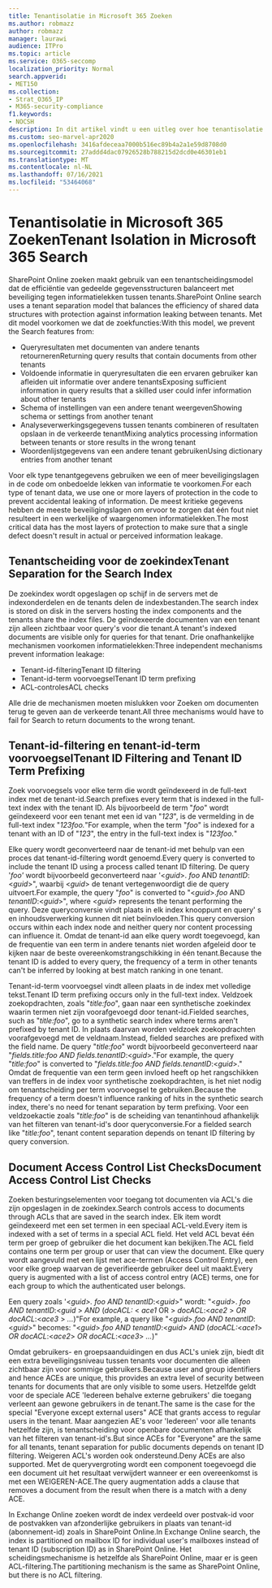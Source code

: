 ```yaml
---
title: Tenantisolatie in Microsoft 365 Zoeken
ms.author: robmazz
author: robmazz
manager: laurawi
audience: ITPro
ms.topic: article
ms.service: O365-seccomp
localization_priority: Normal
search.appverid:
- MET150
ms.collection:
- Strat_O365_IP
- M365-security-compliance
f1.keywords:
- NOCSH
description: In dit artikel vindt u een uitleg over hoe tenantisolatie werkt om tenantgegevens te scheiden in Microsoft 365 Zoeken.
ms.custom: seo-marvel-apr2020
ms.openlocfilehash: 3416afdeceaa7000b516ec89b4a2a1e59d8708d0
ms.sourcegitcommit: 27addd4dac07926528b788215d2dcd0e46301eb1
ms.translationtype: MT
ms.contentlocale: nl-NL
ms.lasthandoff: 07/16/2021
ms.locfileid: "53464068"
---
```

# <a name="tenant-isolation-in-microsoft-365-search"></a><span data-ttu-id="dad2c-103">Tenantisolatie in Microsoft 365 Zoeken</span><span class="sxs-lookup"><span data-stu-id="dad2c-103">Tenant Isolation in Microsoft 365 Search</span></span>

<span data-ttu-id="dad2c-104">SharePoint Online zoeken maakt gebruik van een tenantscheidingsmodel dat de efficiëntie van gedeelde gegevensstructuren balanceert met beveiliging tegen informatielekken tussen tenants.</span><span class="sxs-lookup"><span data-stu-id="dad2c-104">SharePoint Online search uses a tenant separation model that balances the efficiency of shared data structures with protection against information leaking between tenants.</span></span> <span data-ttu-id="dad2c-105">Met dit model voorkomen we dat de zoekfuncties:</span><span class="sxs-lookup"><span data-stu-id="dad2c-105">With this model, we prevent the Search features from:</span></span>

- <span data-ttu-id="dad2c-106">Queryresultaten met documenten van andere tenants retourneren</span><span class="sxs-lookup"><span data-stu-id="dad2c-106">Returning query results that contain documents from other tenants</span></span>
- <span data-ttu-id="dad2c-107">Voldoende informatie in queryresultaten die een ervaren gebruiker kan afleiden uit informatie over andere tenants</span><span class="sxs-lookup"><span data-stu-id="dad2c-107">Exposing sufficient information in query results that a skilled user could infer information about other tenants</span></span>
- <span data-ttu-id="dad2c-108">Schema of instellingen van een andere tenant weergeven</span><span class="sxs-lookup"><span data-stu-id="dad2c-108">Showing schema or settings from another tenant</span></span>
- <span data-ttu-id="dad2c-109">Analyseverwerkingsgegevens tussen tenants combineren of resultaten opslaan in de verkeerde tenant</span><span class="sxs-lookup"><span data-stu-id="dad2c-109">Mixing analytics processing information between tenants or store results in the wrong tenant</span></span>
- <span data-ttu-id="dad2c-110">Woordenlijstgegevens van een andere tenant gebruiken</span><span class="sxs-lookup"><span data-stu-id="dad2c-110">Using dictionary entries from another tenant</span></span>

<span data-ttu-id="dad2c-111">Voor elk type tenantgegevens gebruiken we een of meer beveiligingslagen in de code om onbedoelde lekken van informatie te voorkomen.</span><span class="sxs-lookup"><span data-stu-id="dad2c-111">For each type of tenant data, we use one or more layers of protection in the code to prevent accidental leaking of information.</span></span> <span data-ttu-id="dad2c-112">De meest kritieke gegevens hebben de meeste beveiligingslagen om ervoor te zorgen dat één fout niet resulteert in een werkelijke of waargenomen informatielekken.</span><span class="sxs-lookup"><span data-stu-id="dad2c-112">The most critical data has the most layers of protection to make sure that a single defect doesn't result in actual or perceived information leakage.</span></span>

## <a name="tenant-separation-for-the-search-index"></a><span data-ttu-id="dad2c-113">Tenantscheiding voor de zoekindex</span><span class="sxs-lookup"><span data-stu-id="dad2c-113">Tenant Separation for the Search Index</span></span>

<span data-ttu-id="dad2c-114">De zoekindex wordt opgeslagen op schijf in de servers met de indexonderdelen en de tenants delen de indexbestanden.</span><span class="sxs-lookup"><span data-stu-id="dad2c-114">The search index is stored on disk in the servers hosting the index components and the tenants share the index files.</span></span> <span data-ttu-id="dad2c-115">De geïndexeerde documenten van een tenant zijn alleen zichtbaar voor query's voor die tenant.</span><span class="sxs-lookup"><span data-stu-id="dad2c-115">A tenant's indexed documents are visible only for queries for that tenant.</span></span> <span data-ttu-id="dad2c-116">Drie onafhankelijke mechanismen voorkomen informatielekken:</span><span class="sxs-lookup"><span data-stu-id="dad2c-116">Three independent mechanisms prevent information leakage:</span></span>

- <span data-ttu-id="dad2c-117">Tenant-id-filtering</span><span class="sxs-lookup"><span data-stu-id="dad2c-117">Tenant ID filtering</span></span>
- <span data-ttu-id="dad2c-118">Tenant-id-term voorvoegsel</span><span class="sxs-lookup"><span data-stu-id="dad2c-118">Tenant ID term prefixing</span></span>
- <span data-ttu-id="dad2c-119">ACL-controles</span><span class="sxs-lookup"><span data-stu-id="dad2c-119">ACL checks</span></span>

<span data-ttu-id="dad2c-120">Alle drie de mechanismen moeten mislukken voor Zoeken om documenten terug te geven aan de verkeerde tenant.</span><span class="sxs-lookup"><span data-stu-id="dad2c-120">All three mechanisms would have to fail for Search to return documents to the wrong tenant.</span></span>

## <a name="tenant-id-filtering-and-tenant-id-term-prefixing"></a><span data-ttu-id="dad2c-121">Tenant-id-filtering en tenant-id-term voorvoegsel</span><span class="sxs-lookup"><span data-stu-id="dad2c-121">Tenant ID Filtering and Tenant ID Term Prefixing</span></span>

<span data-ttu-id="dad2c-122">Zoek voorvoegsels voor elke term die wordt geïndexeerd in de full-text index met de tenant-id.</span><span class="sxs-lookup"><span data-stu-id="dad2c-122">Search prefixes every term that is indexed in the full-text index with the tenant ID.</span></span> <span data-ttu-id="dad2c-123">Als bijvoorbeeld de term "*foo*" wordt geïndexeerd voor een tenant met een id van "*123*", is de vermelding in de full-text index "*123foo.*"</span><span class="sxs-lookup"><span data-stu-id="dad2c-123">For example, when the term "*foo*" is indexed for a tenant with an ID of "*123*", the entry in the full-text index is "*123foo.*"</span></span>

<span data-ttu-id="dad2c-124">Elke query wordt geconverteerd naar de tenant-id met behulp van een proces dat tenant-id-filtering wordt genoemd.</span><span class="sxs-lookup"><span data-stu-id="dad2c-124">Every query is converted to include the tenant ID using a process called tenant ID filtering.</span></span> <span data-ttu-id="dad2c-125">De query '*foo'* wordt bijvoorbeeld geconverteerd naar '<*guid*>. *foo* AND *tenantID*:<*guid*>", waarbij <*guid*> de tenant vertegenwoordigt die de query uitvoert.</span><span class="sxs-lookup"><span data-stu-id="dad2c-125">For example, the query "*foo*" is converted to "<*guid*>.*foo* AND *tenantID*:<*guid*>", where <*guid*> represents the tenant performing the query.</span></span> <span data-ttu-id="dad2c-126">Deze queryconversie vindt plaats in elk index knooppunt en query' s en inhoudsverwerking kunnen dit niet beïnvloeden.</span><span class="sxs-lookup"><span data-stu-id="dad2c-126">This query conversion occurs within each index node and neither query nor content processing can influence it.</span></span> <span data-ttu-id="dad2c-127">Omdat de tenant-id aan elke query wordt toegevoegd, kan de frequentie van een term in andere tenants niet worden afgeleid door te kijken naar de beste overeenkomstrangschikking in één tenant.</span><span class="sxs-lookup"><span data-stu-id="dad2c-127">Because the tenant ID is added to every query, the frequency of a term in other tenants can't be inferred by looking at best match ranking in one tenant.</span></span>

<span data-ttu-id="dad2c-128">Tenant-id-term voorvoegsel vindt alleen plaats in de index met volledige tekst.</span><span class="sxs-lookup"><span data-stu-id="dad2c-128">Tenant ID term prefixing occurs only in the full-text index.</span></span> <span data-ttu-id="dad2c-129">Veldzoek zoekopdrachten, zoals "*title:foo*", gaan naar een synthetische zoekindex waarin termen niet zijn voorafgevoegd door tenant-id.</span><span class="sxs-lookup"><span data-stu-id="dad2c-129">Fielded searches, such as "*title:foo*", go to a synthetic search index where terms aren't prefixed by tenant ID.</span></span> <span data-ttu-id="dad2c-130">In plaats daarvan worden veldzoek zoekopdrachten voorafgevoegd met de veldnaam.</span><span class="sxs-lookup"><span data-stu-id="dad2c-130">Instead, fielded searches are prefixed with the field name.</span></span> <span data-ttu-id="dad2c-131">De query "*title:foo*" wordt bijvoorbeeld geconverteerd naar "*fields.title:foo AND fields.tenantID*:<*guid*>."</span><span class="sxs-lookup"><span data-stu-id="dad2c-131">For example, the query "*title:foo*" is converted to "*fields.title:foo AND fields.tenantID*:<*guid*>."</span></span> <span data-ttu-id="dad2c-132">Omdat de frequentie van een term geen invloed heeft op het rangschikken van treffers in de index voor synthetische zoekopdrachten, is het niet nodig om tenantscheiding per term voorvoegsel te gebruiken.</span><span class="sxs-lookup"><span data-stu-id="dad2c-132">Because the frequency of a term doesn't influence ranking of hits in the synthetic search index, there's no need for tenant separation by term prefixing.</span></span> <span data-ttu-id="dad2c-133">Voor een veldzoekactie zoals "*title:foo*" is de scheiding van tenantinhoud afhankelijk van het filteren van tenant-id's door queryconversie.</span><span class="sxs-lookup"><span data-stu-id="dad2c-133">For a fielded search like "*title:foo*", tenant content separation depends on tenant ID filtering by query conversion.</span></span>

## <a name="document-access-control-list-checks"></a><span data-ttu-id="dad2c-134">Document Access Control List Checks</span><span class="sxs-lookup"><span data-stu-id="dad2c-134">Document Access Control List Checks</span></span>

<span data-ttu-id="dad2c-135">Zoeken besturingselementen voor toegang tot documenten via ACL's die zijn opgeslagen in de zoekindex.</span><span class="sxs-lookup"><span data-stu-id="dad2c-135">Search controls access to documents through ACLs that are saved in the search index.</span></span> <span data-ttu-id="dad2c-136">Elk item wordt geïndexeerd met een set termen in een speciaal ACL-veld.</span><span class="sxs-lookup"><span data-stu-id="dad2c-136">Every item is indexed with a set of terms in a special ACL field.</span></span> <span data-ttu-id="dad2c-137">Het veld ACL bevat één term per groep of gebruiker die het document kan bekijken.</span><span class="sxs-lookup"><span data-stu-id="dad2c-137">The ACL field contains one term per group or user that can view the document.</span></span> <span data-ttu-id="dad2c-138">Elke query wordt aangevuld met een lijst met ace-termen (Access Control Entry), een voor elke groep waarvan de geverifieerde gebruiker deel uit maakt.</span><span class="sxs-lookup"><span data-stu-id="dad2c-138">Every query is augmented with a list of access control entry (ACE) terms, one for each group to which the authenticated user belongs.</span></span>

<span data-ttu-id="dad2c-139">Een query zoals '<*guid>.* *foo AND tenantID*:<*guid*>" wordt: "<*guid*>. *foo AND tenantID*:<*guid* >  *AND* (*docACL:* < *ace1* OR >  *docACL*:<*ace2* >  *OR docACL*:<*ace3* >  *...*)"</span><span class="sxs-lookup"><span data-stu-id="dad2c-139">For example, a query like "<*guid*>.*foo AND tenantID*:<*guid*>" becomes: "<*guid*>.*foo AND tenantID*:<*guid*> *AND* (*docACL:*<*ace1*> *OR docACL*:<*ace2*> *OR docACL*:<*ace3*> *...*)"</span></span>

<span data-ttu-id="dad2c-140">Omdat gebruikers- en groepsaanduidingen en dus ACL's uniek zijn, biedt dit een extra beveiligingsniveau tussen tenants voor documenten die alleen zichtbaar zijn voor sommige gebruikers.</span><span class="sxs-lookup"><span data-stu-id="dad2c-140">Because user and group identifiers and hence ACEs are unique, this provides an extra level of security between tenants for documents that are only visible to some users.</span></span> <span data-ttu-id="dad2c-141">Hetzelfde geldt voor de speciale ACE 'Iedereen behalve externe gebruikers' die toegang verleent aan gewone gebruikers in de tenant.</span><span class="sxs-lookup"><span data-stu-id="dad2c-141">The same is the case for the special "Everyone except external users" ACE that grants access to regular users in the tenant.</span></span> <span data-ttu-id="dad2c-142">Maar aangezien AE's voor 'Iedereen' voor alle tenants hetzelfde zijn, is tenantscheiding voor openbare documenten afhankelijk van het filteren van tenant-id's.</span><span class="sxs-lookup"><span data-stu-id="dad2c-142">But since ACEs for "Everyone" are the same for all tenants, tenant separation for public documents depends on tenant ID filtering.</span></span> <span data-ttu-id="dad2c-143">Weigeren ACL's worden ook ondersteund.</span><span class="sxs-lookup"><span data-stu-id="dad2c-143">Deny ACEs are also supported.</span></span> <span data-ttu-id="dad2c-144">Met de queryvergroting wordt een component toegevoegd die een document uit het resultaat verwijdert wanneer er een overeenkomst is met een WEIGEREN-ACE.</span><span class="sxs-lookup"><span data-stu-id="dad2c-144">The query augmentation adds a clause that removes a document from the result when there is a match with a deny ACE.</span></span>

<span data-ttu-id="dad2c-145">In Exchange Online zoeken wordt de index verdeeld over postvak-id voor de postvakken van afzonderlijke gebruikers in plaats van tenant-id (abonnement-id) zoals in SharePoint Online.</span><span class="sxs-lookup"><span data-stu-id="dad2c-145">In Exchange Online search, the index is partitioned on mailbox ID for individual user's mailboxes instead of tenant ID (subscription ID) as in SharePoint Online.</span></span> <span data-ttu-id="dad2c-146">Het scheidingsmechanisme is hetzelfde als SharePoint Online, maar er is geen ACL-filtering.</span><span class="sxs-lookup"><span data-stu-id="dad2c-146">The partitioning mechanism is the same as SharePoint Online, but there is no ACL filtering.</span></span>

